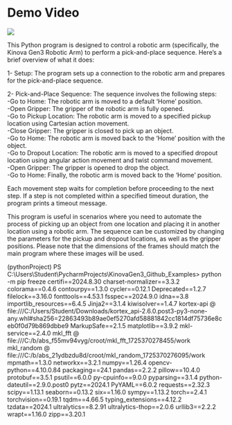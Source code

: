 # Demo Video
![](https://github.com/UmutVrl/KinovaGen3/blob/main/media/01_pick_and_place.gif)


This Python program is designed to control a robotic arm (specifically, the Kinova Gen3 Robotic Arm) to perform a pick-and-place sequence. Here’s a brief overview of what it does:

1- Setup: The program sets up a connection to the robotic arm and prepares for the pick-and-place sequence.

2- Pick-and-Place Sequence: The sequence involves the following steps:
  <br /> -Go to Home: The robotic arm is moved to a default ‘Home’ position.
  <br /> -Open Gripper: The gripper of the robotic arm is fully opened.
  <br /> -Go to Pickup Location: The robotic arm is moved to a specified pickup location using Cartesian action movement.
  <br /> -Close Gripper: The gripper is closed to pick up an object.
  <br />-Go to Home: The robotic arm is moved back to the ‘Home’ position with the object.
  <br />-Go to Dropout Location: The robotic arm is moved to a specified dropout location using angular action movement and twist command movement.
  <br />-Open Gripper: The gripper is opened to drop the object.
  <br />-Go to Home: Finally, the robotic arm is moved back to the ‘Home’ position.

Each movement step waits for completion before proceeding to the next step. If a step is not completed within a specified timeout duration, the program prints a timeout message.

This program is useful in scenarios where you need to automate the process of picking up an object from one location and placing it in another location using a robotic arm. The sequence can be customized by changing the parameters for the pickup and dropout locations, as well as the gripper positions. Please note that the dimensions of the frames should match the main program where these images will be used.


(pythonProject) PS C:\Users\Student\PycharmProjects\KinovaGen3_Github_Examples> python -m pip freeze
certifi==2024.8.30
charset-normalizer==3.3.2
colorama==0.4.6
contourpy==1.3.0
cycler==0.12.1
Deprecated==1.2.7
filelock==3.16.0
fonttools==4.53.1
fsspec==2024.9.0
idna==3.8
importlib_resources==6.4.5
Jinja2==3.1.4
kiwisolver==1.4.7
kortex-api @ file:///C:/Users/Student/Downloads/kortex_api-2.6.0.post3-py3-none-any.whl#sha256=22863493b89ae0ef5270afd58881842cc1814df75736e8ceb0f0d79b869dbbe9
MarkupSafe==2.1.5
matplotlib==3.9.2
mkl-service==2.4.0
mkl_fft @ file:///C:/b/abs_f55mv94vyg/croot/mkl_fft_1725370278455/work
mkl_random @ file:///C:/b/abs_21ydbzdu8d/croot/mkl_random_1725370276095/work
mpmath==1.3.0
networkx==3.2.1
numpy==1.26.4
opencv-python==4.10.0.84
packaging==24.1
pandas==2.2.2
pillow==10.4.0
protobuf==3.5.1
psutil==6.0.0
py-cpuinfo==9.0.0
pyparsing==3.1.4
python-dateutil==2.9.0.post0
pytz==2024.1
PyYAML==6.0.2
requests==2.32.3
scipy==1.13.1
seaborn==0.13.2
six==1.16.0
sympy==1.13.2
torch==2.4.1
torchvision==0.19.1
tqdm==4.66.5
typing_extensions==4.12.2
tzdata==2024.1
ultralytics==8.2.91
ultralytics-thop==2.0.6
urllib3==2.2.2
wrapt==1.16.0
zipp==3.20.1